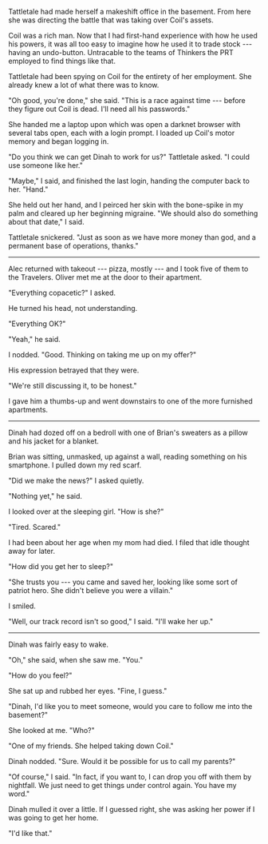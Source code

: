 Tattletale had made herself a makeshift office in the basement. From here she was directing the
battle that was taking over Coil's assets.

Coil was a rich man. Now that I had first-hand experience with how he used his powers, it was all
too easy to imagine how he used it to trade stock --- having an undo-button. Untracable to the teams
of Thinkers the PRT employed to find things like that.

Tattletale had been spying on Coil for the entirety of her employment. She already knew a lot of what
there was to know.

"Oh good, you're done," she said. "This is a race against time --- before they figure out Coil is
dead. I'll need all his passwords."

She handed me a laptop upon which was open a darknet browser with several tabs open, each with
a login prompt. I loaded up Coil's motor memory and began logging in.

"Do you think we can get Dinah to work for us?" Tattletale asked. "I could use someone like her."

"Maybe," I said, and finished the last login, handing the computer back to her. "Hand."

She held out her hand, and I peirced her skin with the bone-spike in my palm and cleared up
her beginning migraine. "We should also do something about that date," I said.

Tattletale snickered. "Just as soon as we have more money than god, and a permanent base of
operations, thanks."

----

Alec returned with takeout --- pizza, mostly --- and I took five of them to the Travelers.
Oliver met me at the door to their apartment.

"Everything copacetic?" I asked.

He turned his head, not understanding.

"Everything OK?"

"Yeah," he said.

I nodded. "Good. Thinking on taking me up on my offer?"

His expression betrayed that they were.

"We're still discussing it, to be honest."

I gave him a thumbs-up and went downstairs to one of the more furnished apartments.

----

Dinah had dozed off on a bedroll with one of Brian's sweaters as a pillow and his jacket
for a blanket.

Brian was sitting, unmasked, up against a wall, reading something on his smartphone. I pulled
down my red scarf.

"Did we make the news?" I asked quietly.

"Nothing yet," he said.

I looked over at the sleeping girl. "How is she?"

"Tired. Scared."

I had been about her age when my mom had died. I filed that idle thought away for later.

"How did you get her to sleep?"

"She trusts you --- you came and saved her, looking like some sort of patriot hero. She
didn't believe you were a villain."

I smiled.

"Well, our track record isn't so good," I said. "I'll wake her up."

----

Dinah was fairly easy to wake.

"Oh," she said, when she saw me. "You."

"How do you feel?"

She sat up and rubbed her eyes. "Fine, I guess."

"Dinah, I'd like you to meet someone, would you care to follow
me into the basement?"

She looked at me. "Who?"

"One of my friends. She helped taking down Coil."

Dinah nodded. "Sure. Would it be possible for us to call my parents?"

"Of course," I said. "In fact, if you want to, I
can drop you off with them by nightfall. We just need to
get things under control again. You have my word."

Dinah mulled it over a little. If I guessed right, she was asking her
power if I was going to get her home.

"I'd like that."
